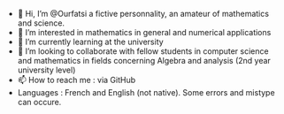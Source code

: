 - 👋 Hi, I’m @Ourfatsi a fictive personnality, an amateur of mathematics and science.
- 👀 I’m interested in mathematics in general and numerical applications
- 🌱 I’m currently learning at the university
- 💞️ I’m looking to collaborate with fellow students in computer science and mathematics in fields concerning Algebra and analysis (2nd year university level)
- 📫 How to reach me : via GitHub
- Languages : French and English (not native). Some errors and mistype can occure.

<!---
Ourfatsi/Ourfatsi is a ✨ special ✨ repository because its `README.md` (this file) appears on your GitHub profile.
You can click the Preview link to take a look at your changes.
--->
